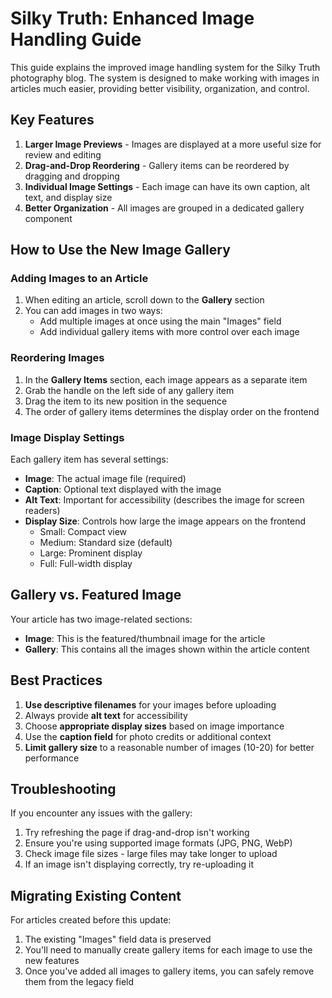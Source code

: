 # Silky Truth: Enhanced Image Handling Guide

This guide explains the improved image handling system for the Silky Truth photography blog. The system is designed to make working with images in articles much easier, providing better visibility, organization, and control.

## Key Features

1. **Larger Image Previews** - Images are displayed at a more useful size for review and editing
2. **Drag-and-Drop Reordering** - Gallery items can be reordered by dragging and dropping
3. **Individual Image Settings** - Each image can have its own caption, alt text, and display size
4. **Better Organization** - All images are grouped in a dedicated gallery component

## How to Use the New Image Gallery

### Adding Images to an Article

1. When editing an article, scroll down to the **Gallery** section
2. You can add images in two ways:
   - Add multiple images at once using the main "Images" field
   - Add individual gallery items with more control over each image

### Reordering Images

1. In the **Gallery Items** section, each image appears as a separate item
2. Grab the handle on the left side of any gallery item
3. Drag the item to its new position in the sequence
4. The order of gallery items determines the display order on the frontend

### Image Display Settings

Each gallery item has several settings:

- **Image**: The actual image file (required)
- **Caption**: Optional text displayed with the image
- **Alt Text**: Important for accessibility (describes the image for screen readers)
- **Display Size**: Controls how large the image appears on the frontend
  - Small: Compact view
  - Medium: Standard size (default)
  - Large: Prominent display
  - Full: Full-width display

## Gallery vs. Featured Image

Your article has two image-related sections:

- **Image**: This is the featured/thumbnail image for the article
- **Gallery**: This contains all the images shown within the article content

## Best Practices

1. **Use descriptive filenames** for your images before uploading
2. Always provide **alt text** for accessibility
3. Choose **appropriate display sizes** based on image importance
4. Use the **caption field** for photo credits or additional context
5. **Limit gallery size** to a reasonable number of images (10-20) for better performance

## Troubleshooting

If you encounter any issues with the gallery:

1. Try refreshing the page if drag-and-drop isn't working
2. Ensure you're using supported image formats (JPG, PNG, WebP)
3. Check image file sizes - large files may take longer to upload
4. If an image isn't displaying correctly, try re-uploading it

## Migrating Existing Content

For articles created before this update:

1. The existing "Images" field data is preserved
2. You'll need to manually create gallery items for each image to use the new features
3. Once you've added all images to gallery items, you can safely remove them from the legacy field 